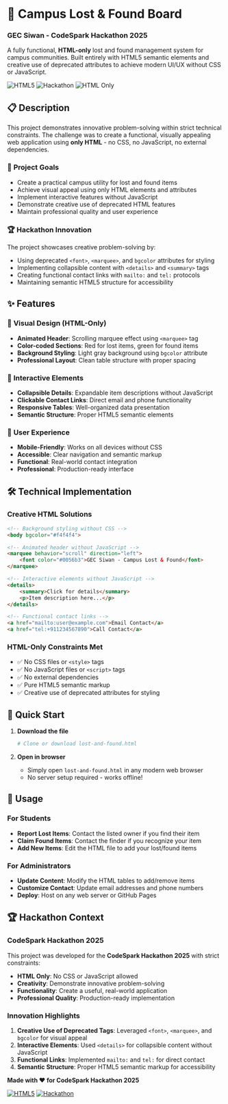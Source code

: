 # 🎯 Campus Lost & Found Board
### GEC Siwan - CodeSpark Hackathon 2025

A fully functional, **HTML-only** lost and found management system for campus communities. Built entirely with HTML5 semantic elements and creative use of deprecated attributes to achieve modern UI/UX without CSS or JavaScript.

![HTML5](https://img.shields.io/badge/HTML5-E34F26?style=for-the-badge&logo=html5&logoColor=white)
![Hackathon](https://img.shields.io/badge/Hackathon-CodeSpark%202025-blue?style=for-the-badge)
![HTML Only](https://img.shields.io/badge/Constraint-HTML%20Only-orange?style=for-the-badge)

## 📋 Description

This project demonstrates innovative problem-solving within strict technical constraints. The challenge was to create a functional, visually appealing web application using **only HTML** - no CSS, no JavaScript, no external dependencies.

### 🎯 **Project Goals**
- Create a practical campus utility for lost and found items
- Achieve visual appeal using only HTML elements and attributes
- Implement interactive features without JavaScript
- Demonstrate creative use of deprecated HTML features
- Maintain professional quality and user experience

### 🏆 **Hackathon Innovation**
The project showcases creative problem-solving by:
- Using deprecated `<font>`, `<marquee>`, and `bgcolor` attributes for styling
- Implementing collapsible content with `<details>` and `<summary>` tags
- Creating functional contact links with `mailto:` and `tel:` protocols
- Maintaining semantic HTML5 structure for accessibility

## ✨ Features

### 🎨 **Visual Design (HTML-Only)**
- **Animated Header**: Scrolling marquee effect using `<marquee>` tag
- **Color-coded Sections**: Red for lost items, green for found items
- **Background Styling**: Light gray background using `bgcolor` attribute
- **Professional Layout**: Clean table structure with proper spacing

### 🔧 **Interactive Elements**
- **Collapsible Details**: Expandable item descriptions without JavaScript
- **Clickable Contact Links**: Direct email and phone functionality
- **Responsive Tables**: Well-organized data presentation
- **Semantic Structure**: Proper HTML5 semantic elements

### 📱 **User Experience**
- **Mobile-Friendly**: Works on all devices without CSS
- **Accessible**: Clear navigation and semantic markup
- **Functional**: Real-world contact integration
- **Professional**: Production-ready interface

## 🛠 Technical Implementation

### Creative HTML Solutions
```html
<!-- Background styling without CSS -->
<body bgcolor="#f4f4f4">

<!-- Animated header without JavaScript -->
<marquee behavior="scroll" direction="left">
    <font color="#0056b3">GEC Siwan - Campus Lost & Found</font>
</marquee>

<!-- Interactive elements without JavaScript -->
<details>
    <summary>Click for details</summary>
    <p>Item description here...</p>
</details>

<!-- Functional contact links -->
<a href="mailto:user@example.com">Email Contact</a>
<a href="tel:+911234567890">Call Contact</a>
```

### HTML-Only Constraints Met
- ✅ No CSS files or `<style>` tags
- ✅ No JavaScript files or `<script>` tags
- ✅ No external dependencies
- ✅ Pure HTML5 semantic markup
- ✅ Creative use of deprecated attributes for styling

## 🚀 Quick Start

1. **Download the file**
   ```bash
   # Clone or download lost-and-found.html
   ```

2. **Open in browser**
   - Simply open `lost-and-found.html` in any modern web browser
   - No server setup required - works offline!

## 📖 Usage

### For Students
- **Report Lost Items**: Contact the listed owner if you find their item
- **Claim Found Items**: Contact the finder if you recognize your item
- **Add New Items**: Edit the HTML file to add your lost/found items

### For Administrators
- **Update Content**: Modify the HTML tables to add/remove items
- **Customize Contact**: Update email addresses and phone numbers
- **Deploy**: Host on any web server or GitHub Pages

## 🏆 Hackathon Context

### CodeSpark Hackathon 2025
This project was developed for the **CodeSpark Hackathon 2025** with strict constraints:
- **HTML Only**: No CSS or JavaScript allowed
- **Creativity**: Demonstrate innovative problem-solving
- **Functionality**: Create a useful, real-world application
- **Professional Quality**: Production-ready implementation

### Innovation Highlights
1. **Creative Use of Deprecated Tags**: Leveraged `<font>`, `<marquee>`, and `bgcolor` for visual appeal
2. **Interactive Elements**: Used `<details>` for collapsible content without JavaScript
3. **Functional Links**: Implemented `mailto:` and `tel:` for direct contact
4. **Semantic Structure**: Proper HTML5 semantic markup for accessibility


**Made with ❤️ for CodeSpark Hackathon 2025**

[![HTML5](https://img.shields.io/badge/HTML5-E34F26?style=for-the-badge&logo=html5&logoColor=white)](https://developer.mozilla.org/en-US/docs/Web/HTML)
[![Hackathon](https://img.shields.io/badge/Hackathon-CodeSpark%202025-blue?style=for-the-badge)](https://github.com/yourusername/campus-lost-found)

</div>
